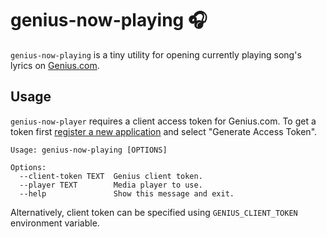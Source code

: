 # genius-now-playing 🎧

`genius-now-playing` is a tiny utility for opening currently playing song's
lyrics on [Genius.com](https://genius.com).

## Usage

`genius-now-player` requires a client access token for Genius.com. To get a
token first [register a new application](https://genius.com/api-clients/new) and
select "Generate Access Token".

```
Usage: genius-now-playing [OPTIONS]

Options:
  --client-token TEXT  Genius client token.
  --player TEXT        Media player to use.
  --help               Show this message and exit.
```

Alternatively, client token can be specified using `GENIUS_CLIENT_TOKEN`
environment variable.
